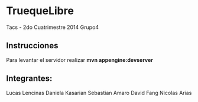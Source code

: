 TruequeLibre
===========================
Tacs - 2do Cuatrimestre 2014
Grupo4


## Instrucciones

Para levantar el servidor realizar **mvn appengine:devserver**  


## Integrantes:
Lucas Lencinas
Daniela Kasarian
Sebastian Amaro
David Fang
Nicolas Arias

